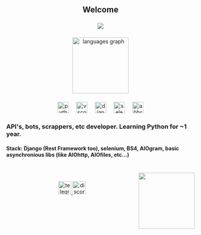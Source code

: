 <h2 align="center">Welcome</h2>

###

<div align="center">
  <img src="https://profile-counter.glitch.me/Gl0wdy/count.svg?"  />
</div>

###

<div align="center">
  <img src="https://github-readme-stats.vercel.app/api/top-langs?username=Gl0wdy&locale=en&hide_title=true&layout=compact&card_width=320&langs_count=5&theme=dracula&hide_border=false" height="150" alt="languages graph"  />
</div>

###

<div align="center">
  <img src="https://cdn.jsdelivr.net/gh/devicons/devicon/icons/python/python-original.svg" height="30" alt="python logo"  />
  <img width="12" />
  <img src="https://cdn.jsdelivr.net/gh/devicons/devicon/icons/vscode/vscode-original.svg" height="30" alt="vscode logo"  />
  <img width="12" />
  <img src="https://cdn.jsdelivr.net/gh/devicons/devicon/icons/django/django-plain.svg" height="30" alt="django logo"  />
  <img width="12" />
  <img src="https://cdn.jsdelivr.net/gh/devicons/devicon/icons/selenium/selenium-original.svg" height="30" alt="selenium logo"  />
  <img width="12" />
  <img src="https://skillicons.dev/icons?i=bots" height="30" alt="abbrobotstudio logo"  />
</div>

###

<h3 align="left">API's, bots, scrappers, etc developer. Learning Python for ~1 year. </h3>
<h4 align="left">Stack: Django (Rest Framework too), selenium, BS4, AIOgram, basic asynchronious libs (like AIOhttp, AIOfiles, etc...)</h4>

###

<br clear="both">

<img align="right" height="150" src="https://i.pinimg.com/originals/44/b7/7b/44b77b24d4bc7dcf22487c0060d8acf4.gif"  />

###

<div align="center">
  <a href="https://t.me/glowdy" target="_blank">
    <img src="https://img.shields.io/static/v1?message=Telegram&logo=telegram&label=&color=2CA5E0&logoColor=white&labelColor=&style=for-the-badge" height="35" alt="telegram logo"  />
  </a>
  <img src="https://img.shields.io/static/v1?message=Discord&logo=discord&label=&color=7289DA&logoColor=white&labelColor=&style=for-the-badge" height="35" alt="discord logo"  />
</div>

###


<!--
**Gl0wdy/Gl0wdy** is a ✨ _special_ ✨ repository because its `README.md` (this file) appears on your GitHub profile.

Here are some ideas to get you started:

- 🔭 I’m currently working on ...
- 🌱 I’m currently learning ...
- 👯 I’m looking to collaborate on ...
- 🤔 I’m looking for help with ...
- 💬 Ask me about ...
- 📫 How to reach me: ...
- 😄 Pronouns: ...
- ⚡ Fun fact: ...
-->
